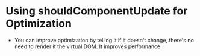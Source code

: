 # Using shouldComponentUpdate for Optimization
- You can improve optimization by telling it if it doesn't change, there's no need to render it the virtual DOM. It improves performance. 